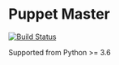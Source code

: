 # Puppet Master

[![Build Status](https://travis-ci.org/qedsoftware/puppet-master.svg?branch=master)](https://travis-ci.org/qedsoftware/puppet-master)

Supported from Python >= 3.6
